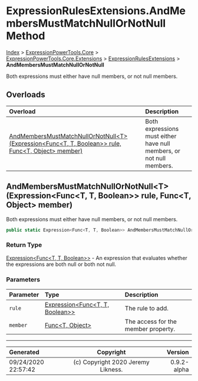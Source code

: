 ﻿# ExpressionRulesExtensions.AndMembersMustMatchNullOrNotNull Method

[Index](../index.md) > [ExpressionPowerTools.Core](ExpressionPowerTools.Core.a.md) > [ExpressionPowerTools.Core.Extensions](ExpressionPowerTools.Core.Extensions.n.md) > [ExpressionRulesExtensions](ExpressionPowerTools.Core.Extensions.ExpressionRulesExtensions.cs.md) > **AndMembersMustMatchNullOrNotNull**

Both expressions must either have null members, or not null members.

## Overloads

| Overload | Description |
| :-- | :-- |
| [AndMembersMustMatchNullOrNotNull&lt;T>(Expression&lt;Func&lt;T, T, Boolean>> rule, Func&lt;T, Object> member)](#andmembersmustmatchnullornotnulltexpressionfunct-t-boolean-rule-funct-object-member) | Both expressions must either have null members, or not null members. |
## AndMembersMustMatchNullOrNotNull&lt;T>(Expression&lt;Func&lt;T, T, Boolean>> rule, Func&lt;T, Object> member)

Both expressions must either have null members, or not null members.

```csharp
public static Expression<Func<T, T, Boolean>> AndMembersMustMatchNullOrNotNull<T>(Expression<Func<T, T, Boolean>> rule, Func<T, Object> member)
```

### Return Type

 [Expression&lt;Func&lt;T, T, Boolean>>](https://docs.microsoft.com/dotnet/api/system.linq.expressions.expression-1)  - An expression that evaluates whether the expressions are both null or both not null.

### Parameters

| Parameter | Type | Description |
| :-- | :-- | :-- |
| `rule` | [Expression&lt;Func&lt;T, T, Boolean>>](https://docs.microsoft.com/dotnet/api/system.linq.expressions.expression-1) | The rule to add. |
| `member` | [Func&lt;T, Object>](https://docs.microsoft.com/dotnet/api/system.func-2) | The access for the member property. |



---

| Generated | Copyright | Version |
| :-- | :-: | --: |
| 09/24/2020 22:57:42 | (c) Copyright 2020 Jeremy Likness. | 0.9.2-alpha |

